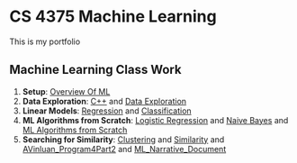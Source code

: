 # CS 4375 Machine Learning
This is my portfolio
## Machine Learning Class Work
1. **Setup**: [Overview Of ML](https://github.com/yanshiyou123/Machine-Learning/blob/main/Overview%20of%20ML.pdf)
2. **Data Exploration**: [C++](https://github.com/yanshiyou123/Machine-Learning/blob/main/C%2B%2B%20Data%20Exploration.cpp) and [Data Exploration](https://github.com/yanshiyou123/Machine-Learning/blob/main/C%2B%2B%20Data%20Exploration.pdf)
3. **Linear Models**: [Regression](https://github.com/yanshiyou123/Machine-Learning/blob/main/Regression.pdf) and [Classification](https://github.com/yanshiyou123/Machine-Learning/blob/main/Classification.pdf)
4. **ML Algorithms from Scratch**: [Logistic Regression](https://github.com/yanshiyou123/Machine-Learning/blob/main/Logistic%20Regression.cpp) and [Naive Bayes](https://github.com/yanshiyou123/Machine-Learning/blob/main/Naive%20Bayes.cpp) and [ML Algorithms from Scratch](https://github.com/yanshiyou123/Machine-Learning/blob/main/ML%20Algorithms%20from%20Scratch.pdf)
5. **Searching for Similarity**: [Clustering](https://github.com/yanshiyou123/Machine-Learning/blob/main/Clustering.pdf) and [Similarity](https://github.com/yanshiyou123/Machine-Learning/blob/main/Similarity.pdf) and [AVinluan_Program4Part2](https://github.com/yanshiyou123/Machine-Learning/blob/main/AVinluan_Program4Part2.pdf) and [ML_Narrative_Document](https://github.com/yanshiyou123/Machine-Learning/blob/main/ML_Narrative_Document.pdf)
